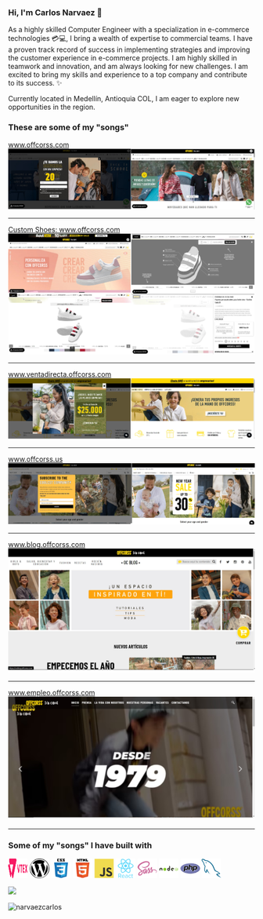 <h3 align="left">Hi, I'm <b>Carlos Narvaez</b> 🎸</h3>
<p>As a highly skilled Computer Engineer with a specialization in e-commerce technologies 💳💻, I bring a wealth of expertise to commercial teams. I have a proven track record of success in implementing strategies and improving the customer experience in e-commerce projects. I am highly skilled in teamwork and innovation, and am always looking for new challenges. I am excited to bring my skills and experience to a top company and contribute to its success. ✨</p>
<p>Currently located in Medellín, Antioquia COL, I am eager to explore new opportunities in the region.</p> 

<!-- projects -->
<h3 align="left">These are some of my "songs" </h3>
<p align="left">
  <a href="https://www.offcorss.com/">www.offcorss.com</a>
  <img src="/img/offcorss.jpg" alt="offcorss"/>
</p>
<hr/>
<p align="left">
  <a href="https://www.offcorss.com/">Custom Shoes: www.offcorss.com</a>
  <img src="/img/personalizacion.jpg" alt="personalizacion"/>
</p>
<hr/>
<p align="left">
  <a href="https://www.ventadirecta.offcorss.com/">www.ventadirecta.offcorss.com</a>
  <img src="/img/ventadirecta.jpg" alt="ventadirecta"/>
</p>
<hr/>
<p align="left">
  <a href="https://www.offcorss.us/">www.offcorss.us</a>
  <img src="/img/offcorssinter.jpg" alt="offcorssinter"/>
</p>
<hr/>
<p align="left">
  <a href="https://www.blog.offcorss.com/">www.blog.offcorss.com</a>
  <img src="/img/blog.jpg" alt="blog"/>
</p>
<hr/>
<p align="left">
  <a href="https://www.empleo.offcorss.com/">www.empleo.offcorss.com</a>
  <img src="/img/empleo.jpg" alt="empleo"/>
</p>
<hr/>
<!-- skills -->

<h3 align="left">Some of my "songs" I have built with</h3>
<p align="left">
    <img src="/img/vtex.svg" alt="vtex" width="40" height="40"/>
    <img src="/img/wordpress.png" alt="wordpress" width="40" height="40"/>
    <img src="https://raw.githubusercontent.com/devicons/devicon/master/icons/css3/css3-original-wordmark.svg" alt="css3" width="40" height="40"/>
    <img src="https://raw.githubusercontent.com/devicons/devicon/master/icons/html5/html5-original-wordmark.svg" alt="html5" width="40" height="40"/>
    <img src="https://raw.githubusercontent.com/devicons/devicon/master/icons/javascript/javascript-original.svg" alt="javascript" width="40" height="40"/>
    <img src="https://raw.githubusercontent.com/devicons/devicon/master/icons/react/react-original-wordmark.svg" alt="react" width="40" height="40"/>
    <img src="https://raw.githubusercontent.com/devicons/devicon/master/icons/sass/sass-original.svg" alt="sass"  width="40" height="40"/> 
    <img src="https://raw.githubusercontent.com/devicons/devicon/master/icons/nodejs/nodejs-original-wordmark.svg" alt="nodejs" width="40" height="40"/>
    <img src="https://raw.githubusercontent.com/devicons/devicon/master/icons/php/php-original.svg" alt="php" width="40" height="40"/>
    <img src="https://raw.githubusercontent.com/devicons/devicon/master/icons/mysql/mysql-original.svg" alt="mysql" width="40" height="40"/>
</p>

<!-- networks -->

<p dir="auto">
  <a href="http://www.linkedin.com/in/narvaez-carlos" rel="nofollow">
    <img
      src="https://camo.githubusercontent.com/a493f6833f99fb3c85788d6d9305e6b7a42b838e5ee5d138fd9a8214a7e77472/68747470733a2f2f696d672e736869656c64732e696f2f62616467652f6c696e6b6564696e2d2532333030373742352e7376673f267374796c653d666f722d7468652d6261646765266c6f676f3d6c696e6b6564696e266c6f676f436f6c6f723d7768697465"
      height="25"
      data-canonical-src="https://img.shields.io/badge/linkedin-%230077B5.svg?&amp;style=for-the-badge&amp;logo=linkedin&amp;logoColor=white"
      style="max-width: 100%;">
  </a>
  </p>
</div>

<!-- views -->
<p align="left"> <img src="https://komarev.com/ghpvc/?username=narvaezcarlos&label=Profile%20views&color=brightgreen&style=for-the-badge"
    alt="narvaezcarlos" /> </p>

<!--
**narvaezcarlos/narvaezcarlos** is a ✨ _special_ ✨ repository because its `README.md` (this file) appears on your GitHub profile.

Here are some ideas to get you started:

- 🔭 I’m currently working on ...
- 🌱 I’m currently learning ...
- 👯 I’m looking to collaborate on ...
- 🤔 I’m looking for help with ...
- 💬 Ask me about ...
- 📫 How to reach me: ...
- 😄 Pronouns: ...
- ⚡ Fun fact: ...
-->
